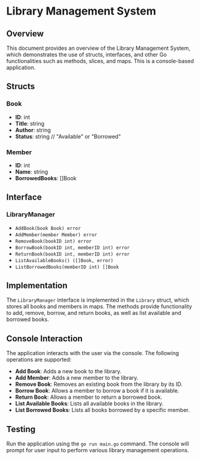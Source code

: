 # Library Management System

## Overview

This document provides an overview of the Library Management System, which demonstrates the use of structs, interfaces, and other Go functionalities such as methods, slices, and maps. This is a console-based application.

## Structs

### Book

- **ID**: int
- **Title**: string
- **Author**: string
- **Status**: string // "Available" or "Borrowed"

### Member

- **ID**: int
- **Name**: string
- **BorrowedBooks**: []Book

## Interface

### LibraryManager

- `AddBook(book Book) error`
- `AddMember(member Member) error`
- `RemoveBook(bookID int) error`
- `BorrowBook(bookID int, memberID int) error`
- `ReturnBook(bookID int, memberID int) error`
- `ListAvailableBooks() ([]Book, error)`
- `ListBorrowedBooks(memberID int) []Book`

## Implementation

The `LibraryManager` interface is implemented in the `Library` struct, which stores all books and members in maps. The methods provide functionality to add, remove, borrow, and return books, as well as list available and borrowed books.

## Console Interaction

The application interacts with the user via the console. The following operations are supported:

- **Add Book**: Adds a new book to the library.
- **Add Member**: Adds a new member to the library.
- **Remove Book**: Removes an existing book from the library by its ID.
- **Borrow Book**: Allows a member to borrow a book if it is available.
- **Return Book**: Allows a member to return a borrowed book.
- **List Available Books**: Lists all available books in the library.
- **List Borrowed Books**: Lists all books borrowed by a specific member.

## Testing

Run the application using the `go run main.go` command. The console will prompt for user input to perform various library management operations.
